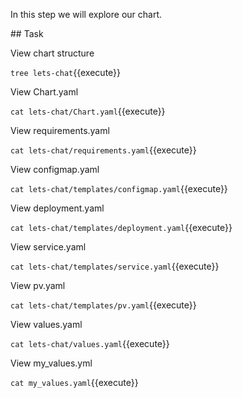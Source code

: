 In this step we will explore our chart.

## Task

View chart structure

`tree lets-chat`{{execute}}

View Chart.yaml

`cat lets-chat/Chart.yaml`{{execute}}

View requirements.yaml

`cat lets-chat/requirements.yaml`{{execute}}

View configmap.yaml

`cat lets-chat/templates/configmap.yaml`{{execute}}

View deployment.yaml

`cat lets-chat/templates/deployment.yaml`{{execute}}

View service.yaml

`cat lets-chat/templates/service.yaml`{{execute}}

View pv.yaml

`cat lets-chat/templates/pv.yaml`{{execute}}

View values.yaml

`cat lets-chat/values.yaml`{{execute}}

View my_values.yml

`cat my_values.yaml`{{execute}}

